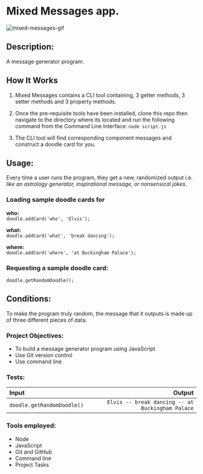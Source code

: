 # Mixed Messages app. 
![mixed-messages-gif](https://user-images.githubusercontent.com/33905131/121607788-93bc9d80-ca48-11eb-83e6-f86af6abc016.gif)


## Description:
A message generator program. 

## How It Works
1. Mixed Messages contains a CLI tool containing, 3 getter methods, 3 setter methods and 3 property methods.

2. Once the pre-requisite tools have been installed, clone this repo then navigate to the directory where its located and run the following command from the Command Line Interface: `node script.js`

3. The CLI tool will find corresponding component messages and construct a doodle card for you.

## Usage: 
Every time a user runs the program, they get a new, randomized output i.e. *like an astrology generator, inspirational message, or nonsensical jokes*. 

### Loading sample doodle cards for <br>
**who:**<br>
`doodle.addCard('who', 'Elvis');`

**what:**<br>
`doodle.addCard('what', 'break dancing');`

**where:**<br>
`doodle.addCard('where', 'at Buckingham Palace');`<br>

### Requesting a sample doodle card: <br>
`doodle.getRandomDoodle();`

## Conditions:
To make the program truly random, the message that it outputs is made up of three different pieces of data. 

### Project Objectives:
+ To build a message generator program using JavaScript
+ Use Git version control
+ Use command line

### Tests:

| Input         | Output       |
| :-----------  | -----------: |
| `doodle.getRandomDoodle()`        | `Elvis -- break dancing -- at Buckingham Palace`      |


### Tools employed:
+ Node
+ JavaScript
+ Git and GitHub
+ Command line
+ Project Tasks



